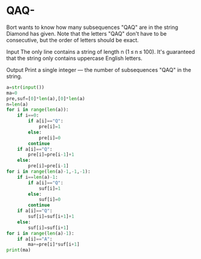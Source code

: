 # QAQ-
Bort wants to know how many subsequences "QAQ" are in the string Diamond has given. Note that the letters "QAQ" don't have to be consecutive, but the order of letters should be exact.

Input
The only line contains a string of length n (1 ≤ n ≤ 100). It's guaranteed that the string only contains uppercase English letters.

Output
Print a single integer — the number of subsequences "QAQ" in the string.
```python
a=str(input())
ma=0
pre,suf=[0]*len(a),[0]*len(a)
n=len(a)
for i in range(len(a)):
    if i==0:
        if a[i]=="Q":
            pre[i]=1
        else:
            pre[i]=0
        continue
    if a[i]=="Q":
        pre[i]=pre[i-1]+1
    else:
        pre[i]=pre[i-1]
for i in range(len(a)-1,-1,-1):
    if i==len(a)-1:
        if a[i]=="Q":
            suf[i]=1
        else:
            suf[i]=0
        continue
    if a[i]=="Q":
        suf[i]=suf[i+1]+1
    else:
        suf[i]=suf[i+1]    
for i in range(len(a)-1):
    if a[i]=="A":
        ma+=pre[i]*suf[i+1]
print(ma)
 ```
